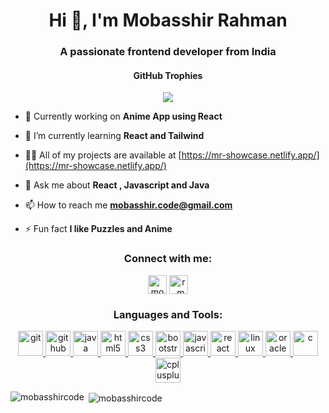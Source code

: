 <h1 align="center">Hi 👋, I'm Mobasshir Rahman</h1>
<h3 align="center">A passionate frontend developer from India</h3>

<h4 align="center">GitHub Trophies</h4>
<div align="center">

<p> <img src="https://github-profile-trophy.vercel.app/?username=mobasshircode&theme=discord&no-frame=false&no-bg=true&margin-w=65&column=4&title=MultiLanguage,Joined2020,Commits,Followers,Stars,Repositories" /> </p>
</div>

- 🔭 Currently working on **Anime App using React**

- 🌱 I’m currently learning **React and Tailwind**

- 👨‍💻 All of my projects are available at [https://mr-showcase.netlify.app/](https://mr-showcase.netlify.app/)

- 💬 Ask me about **React , Javascript and Java**

- 📫 How to reach me **mobasshir.code@gmail.com**

- ⚡ Fun fact **I like Puzzles and Anime**

<h3 align="center">Connect with me:</h3>
<p align="center">
<a href="https://linkedin.com/in/mobasshircode" target="blank"><img align="center" src="https://www.vectorlogo.zone/logos/linkedin/linkedin-tile.svg" alt="mobasshircode" height="30" width="30" /></a>
<a href="https://instagram.com/r_mobasshir" target="blank"><img align="center" src="https://www.vectorlogo.zone/logos/instagram/instagram-icon.svg" alt="r_mobasshir" height="30" width="30" /></a>
</p>

<h3 align="center">Languages and Tools:</h3>
<p align="center"> <a href="https://git-scm.com/" target="_blank" rel="noreferrer"> <img src="https://www.vectorlogo.zone/logos/git-scm/git-scm-icon.svg" alt="git" width="40" height="40" /> </a> <a href="https://github.com/" target="_blank" rel="noreferrer"> <img src="https://www.vectorlogo.zone/logos/github/github-tile.svg" alt="github" width="40" height="40" /> </a> <a href="https://www.java.com" target="_blank" rel="noreferrer"> <img src="https://www.vectorlogo.zone/logos/java/java-icon.svg" alt="java" width="40" height="40" /> </a> <a href="https://www.w3.org/html/" target="_blank" rel="noreferrer"> <img src="https://www.vectorlogo.zone/logos/w3_html5/w3_html5-icon.svg" alt="html5" width="40" height="40" /> </a> <a href="https://www.w3schools.com/css/" target="_blank" rel="noreferrer"> <img src="https://www.vectorlogo.zone/logos/w3_css/w3_css-icon.svg" alt="css3" width="40" height="40" /> </a> <a href="https://getbootstrap.com" target="_blank" rel="noreferrer"> <img src="https://cdn.jsdelivr.net/gh/devicons/devicon/icons/bootstrap/bootstrap-original.svg" alt="bootstrap" width="40" height="40" /> </a> <a href="https://developer.mozilla.org/en-US/docs/Web/JavaScript" target="_blank" rel="noreferrer" > <img src="https://upload.vectorlogo.zone/logos/javascript/images/239ec8a4-163e-4792-83b6-3f6d96911757.svg" alt="javascript" width="40" height="40" /> </a> <a href="https://reactjs.org/" target="_blank" rel="noreferrer"> <img src="https://www.vectorlogo.zone/logos/reactjs/reactjs-icon.svg" alt="react" width="40" height="40" /> </a> <a href="https://www.linux.org/" target="_blank" rel="noreferrer"> <img src="https://www.vectorlogo.zone/logos/linux/linux-icon.svg" alt="linux" width="40" height="40" /> </a> <a href="https://www.oracle.com/" target="_blank" rel="noreferrer"> <img src="https://www.vectorlogo.zone/logos/oracle/oracle-ar21.svg" alt="oracle" width="40" height="40" /> </a> <a href="https://www.cprogramming.com/" target="_blank" rel="noreferrer"> <img src="https://cdn.jsdelivr.net/gh/devicons/devicon/icons/c/c-original.svg" alt="c" width="40" height="40" /> </a> <a href="https://www.w3schools.com/cpp/" target="_blank" rel="noreferrer"> <img src="https://cdn.jsdelivr.net/gh/devicons/devicon/icons/cplusplus/cplusplus-original.svg" alt="cplusplus" width="40" height="40" /> </a> </p>

<p><img align="left" src="https://github-readme-stats.vercel.app/api/top-langs?username=mobasshircode&show_icons=true&locale=en&layout=compact&theme=tokyonight" alt="mobasshircode" /></p>

<p>&nbsp;<img align="center" src="https://github-readme-stats.vercel.app/api?username=mobasshircode&show_icons=true&locale=en&theme=tokyonight" alt="mobasshircode" /></p>

